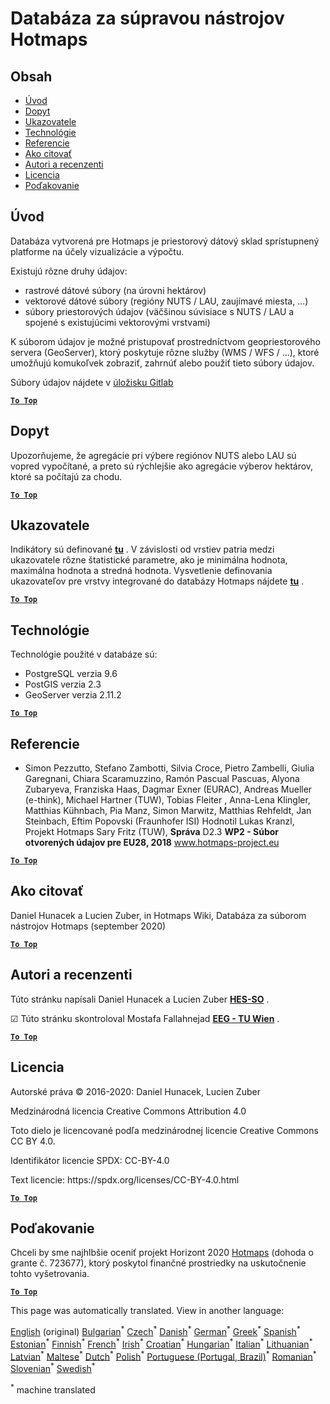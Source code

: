 <h1><a class="anchor" id="database-behind-the-hotmaps-toolbox" href="#database-behind-the-hotmaps-toolbox"><i class="fa fa-link"></i></a>Databáza za súpravou nástrojov Hotmaps</h1><h2><a class="anchor" id="table-of-contents" href="#table-of-contents"><i class="fa fa-link"></i></a> Obsah</h2><ul><li> <a href="#introduction">Úvod</a></li><li> <a href="#query">Dopyt</a></li><li> <a href="#indicators">Ukazovatele</a></li><li> <a href="#technologies">Technológie</a></li><li> <a href="#references">Referencie</a></li><li> <a href="#how-to-cite">Ako citovať</a></li><li> <a href="#authors-and-reviewers">Autori a recenzenti</a></li><li> <a href="#license">Licencia</a></li><li> <a href="#acknowledgement">Poďakovanie</a></li></ul><h2><a class="anchor" id="introduction" href="#introduction"><i class="fa fa-link"></i></a> Úvod</h2><p> Databáza vytvorená pre Hotmaps je priestorový dátový sklad sprístupnený platforme na účely vizualizácie a výpočtu.</p><p> Existujú rôzne druhy údajov:</p><ul><li> rastrové dátové súbory (na úrovni hektárov)</li><li> vektorové dátové súbory (regióny NUTS / LAU, zaujímavé miesta, ...)</li><li> súbory priestorových údajov (väčšinou súvisiace s NUTS / LAU a spojené s existujúcimi vektorovými vrstvami)</li></ul><p> K súborom údajov je možné pristupovať prostredníctvom geopriestorového servera (GeoServer), ktorý poskytuje rôzne služby (WMS / WFS / ...), ktoré umožňujú komukoľvek zobraziť, zahrnúť alebo použiť tieto súbory údajov.</p><p> Súbory údajov nájdete v <a href="https://gitlab.com/hotmaps">úložisku Gitlab</a></p><p> <a href="#table-of-contents"><strong><code>To Top</code></strong></a></p><h2><a class="anchor" id="query" href="#query"><i class="fa fa-link"></i></a> Dopyt</h2><p> Upozorňujeme, že agregácie pri výbere regiónov NUTS alebo LAU sú vopred vypočítané, a preto sú rýchlejšie ako agregácie výberov hektárov, ktoré sa počítajú za chodu.</p><p> <a href="#table-of-contents"><strong><code>To Top</code></strong></a></p><h2><a class="anchor" id="indicators" href="#indicators"><i class="fa fa-link"></i></a> Ukazovatele</h2><p> Indikátory sú definované <strong><a href="https://github.com/HotMaps/Hotmaps-toolbox-service/blob/develop/api/app/models/indicators.py">tu</a></strong> . V závislosti od vrstiev patria medzi ukazovatele rôzne štatistické parametre, ako je minimálna hodnota, maximálna hodnota a stredná hodnota. Vysvetlenie definovania ukazovateľov pre vrstvy integrované do databázy Hotmaps nájdete <strong><a href="https://github.com/HotMaps/Hotmaps-toolbox-service/blob/develop/api/app/models/INDICATORS.md">tu</a></strong> .</p><p> <a href="#table-of-contents"><strong><code>To Top</code></strong></a></p><h2><a class="anchor" id="technologies" href="#technologies"><i class="fa fa-link"></i></a> Technológie</h2><p> Technológie použité v databáze sú:</p><ul><li> PostgreSQL verzia 9.6</li><li> PostGIS verzia 2.3</li><li> GeoServer verzia 2.11.2</li></ul><p> <a href="#table-of-contents"><strong><code>To Top</code></strong></a></p><h2><a class="anchor" id="references" href="#references"><i class="fa fa-link"></i></a> Referencie</h2><ul><li> Simon Pezzutto, Stefano Zambotti, Silvia Croce, Pietro Zambelli, Giulia Garegnani, Chiara Scaramuzzino, Ramón Pascual Pascuas, Alyona Zubaryeva, Franziska Haas, Dagmar Exner (EURAC), Andreas Mueller (e-think), Michael Hartner (TUW), Tobias Fleiter , Anna-Lena Klingler, Matthias Kühnbach, Pia Manz, Simon Marwitz, Matthias Rehfeldt, Jan Steinbach, Eftim Popovski (Fraunhofer ISI) Hodnotil Lukas Kranzl, Projekt Hotmaps Sary Fritz (TUW), <strong>Správa</strong> D2.3 <strong>WP2 - Súbor otvorených údajov pre EU28, 2018</strong> <a href="http://www.hotmaps-project.eu/wp-content/uploads/2018/05/D2.3-Hotmaps_FINAL-VERSION_for-upload.pdf">www.hotmaps-project.eu</a></li></ul><p> <a href="#table-of-contents"><strong><code>To Top</code></strong></a></p><h2><a class="anchor" id="how-to-cite" href="#how-to-cite"><i class="fa fa-link"></i></a> Ako citovať</h2><p> Daniel Hunacek a Lucien Zuber, in Hotmaps Wiki, Databáza za súborom nástrojov Hotmaps (september 2020)</p><p> <a href="#table-of-contents"><strong><code>To Top</code></strong></a></p><h2><a class="anchor" id="authors-and-reviewers" href="#authors-and-reviewers"><i class="fa fa-link"></i></a> Autori a recenzenti</h2><p> Túto stránku napísali Daniel Hunacek a Lucien Zuber <strong><a href="https://www.hevs.ch">HES-SO</a></strong> .</p><p> ☑ Túto stránku skontroloval Mostafa Fallahnejad <strong><a href="https://eeg.tuwien.ac.at/">EEG - TU Wien</a></strong> .</p><p> <a href="#table-of-contents"><strong><code>To Top</code></strong></a></p><h2><a class="anchor" id="license" href="#license"><i class="fa fa-link"></i></a> Licencia</h2><p> Autorské práva © 2016-2020: Daniel Hunacek, Lucien Zuber</p><p> Medzinárodná licencia Creative Commons Attribution 4.0</p><p> Toto dielo je licencované podľa medzinárodnej licencie Creative Commons CC BY 4.0.</p><p> Identifikátor licencie SPDX: CC-BY-4.0</p><p> Text licencie: https://spdx.org/licenses/CC-BY-4.0.html</p><p> <a href="#table-of-contents"><strong><code>To Top</code></strong></a></p><h2><a class="anchor" id="acknowledgement" href="#acknowledgement"><i class="fa fa-link"></i></a> Poďakovanie</h2><p> Chceli by sme najhlbšie oceniť projekt Horizont 2020 <a href="https://www.hotmaps-project.eu">Hotmaps</a> (dohoda o grante č. 723677), ktorý poskytol finančné prostriedky na uskutočnenie tohto vyšetrovania.</p><p> <a href="#table-of-contents"><strong><code>To Top</code></strong></a></p>
<!--- THIS IS A SUPER UNIQUE IDENTIFIER -->

This page was automatically translated. View in another language:

[English](../en/Database-behind-the-Hotmaps-toolbox) (original) [Bulgarian](../bg/Database-behind-the-Hotmaps-toolbox)<sup>\*</sup> [Czech](../cs/Database-behind-the-Hotmaps-toolbox)<sup>\*</sup> [Danish](../da/Database-behind-the-Hotmaps-toolbox)<sup>\*</sup> [German](../de/Database-behind-the-Hotmaps-toolbox)<sup>\*</sup> [Greek](../el/Database-behind-the-Hotmaps-toolbox)<sup>\*</sup> [Spanish](../es/Database-behind-the-Hotmaps-toolbox)<sup>\*</sup> [Estonian](../et/Database-behind-the-Hotmaps-toolbox)<sup>\*</sup> [Finnish](../fi/Database-behind-the-Hotmaps-toolbox)<sup>\*</sup> [French](../fr/Database-behind-the-Hotmaps-toolbox)<sup>\*</sup> [Irish](../ga/Database-behind-the-Hotmaps-toolbox)<sup>\*</sup> [Croatian](../hr/Database-behind-the-Hotmaps-toolbox)<sup>\*</sup> [Hungarian](../hu/Database-behind-the-Hotmaps-toolbox)<sup>\*</sup> [Italian](../it/Database-behind-the-Hotmaps-toolbox)<sup>\*</sup> [Lithuanian](../lt/Database-behind-the-Hotmaps-toolbox)<sup>\*</sup> [Latvian](../lv/Database-behind-the-Hotmaps-toolbox)<sup>\*</sup> [Maltese](../mt/Database-behind-the-Hotmaps-toolbox)<sup>\*</sup> [Dutch](../nl/Database-behind-the-Hotmaps-toolbox)<sup>\*</sup> [Polish](../pl/Database-behind-the-Hotmaps-toolbox)<sup>\*</sup> [Portuguese (Portugal, Brazil)](../pt/Database-behind-the-Hotmaps-toolbox)<sup>\*</sup> [Romanian](../ro/Database-behind-the-Hotmaps-toolbox)<sup>\*</sup>  [Slovenian](../sl/Database-behind-the-Hotmaps-toolbox)<sup>\*</sup> [Swedish](../sv/Database-behind-the-Hotmaps-toolbox)<sup>\*</sup> 

<sup>\*</sup> machine translated

